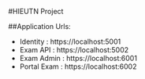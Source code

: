 #HIEUTN Project

##Application Urls:
- Identity : https://localhost:5001
- Exam API : https://localhost:5002
- Exam Admin : https://localhost:6001
- Portal Exam : https://localhost:6002